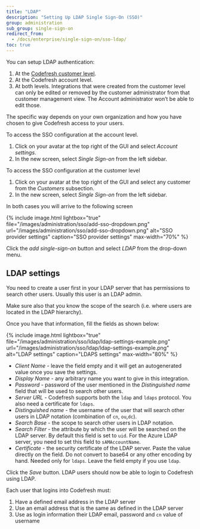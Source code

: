 ```yaml
---
title: "LDAP"
description: "Setting Up LDAP Single Sign-On (SSO)"
group: administration
sub_group: single-sign-on
redirect_from:
  - /docs/enterprise/single-sign-on/sso-ldap/
toc: true
---
```



You can setup LDAP authentication:

 1. At the [Codefresh customer level]({{site.baseurl}}/docs/administration/ent-account-mng/).
 1. At the Codefresh account level.
 1. At both levels. Integrations that were created from the customer level can only be edited or removed by the customer administrator from that customer management view. The Account administrator won’t be able to edit those.

The specific way depends on your own organization and how you have chosen to give Codefresh access to your users.

To access the SSO configuration at the account level.

1.  Click on your avatar at the top right of the GUI and select *Account settings*.
1. In the new screen, select *Single Sign-on* from the left sidebar.

To access the SSO configuration at the customer level

1. Click on your avatar at the top right of the GUI and select any customer from the *Customers* subsection.
1. In the new screen, select *Single Sign-on* from the left sidebar.

In both cases you will arrive to the following screen

{% include image.html 
lightbox="true" 
file="/images/administration/sso/add-sso-dropdown.png" 
url="/images/administration/sso/add-sso-dropdown.png"
alt="SSO provider settings"
caption="SSO provider settings"
max-width="70%"
%}

Click the *add single-sign-on* button and select *LDAP* from the drop-down menu.

## LDAP settings

You need to create a user first in your LDAP server that has permissions to search other users. Usually
this user is an LDAP admin.

Make sure also that you know the scope of the search (i.e. where users are located in the LDAP hierarchy).

Once you have that information, fill the fields as shown below:


{% include image.html 
lightbox="true" 
file="/images/administration/sso/ldap/ldap-settings-example.png" 
url="/images/administration/sso/ldap/ldap-settings-example.png"
alt="LDAP settings"
caption="LDAPS settings"
max-width="80%"
%}

* *Client Name* - leave the field empty and it will get an autogenerated value once you save the settings.
* *Display Name* - any arbitrary name you want to give in this integration.
* *Password* - password of the user mentioned in the *Distinguished name* field that will be used to search other users.
* *Server URL* - Codefresh supports both the `ldap` and `ldaps` protocol. You also need a certificate for `ldaps`.
* *Distinguished name* - the username of the user that will search other users in LDAP notation (combination of `cn`, `ou`,`dc`).
* *Search Base* - the scope to search other users in LDAP notation.
* *Search Filter* - the attribute by which the user will be searched on the LDAP server. By default this field is set to `uid`. For the Azure LDAP server, you need to set this field to `sAMAccountName`.
* *Certificate* - the security certificate of the LDAP server. Paste the value directly on the field. Do not convert to base64 or any other encoding by hand. Needed only for `ldaps`. Leave the field empty if you use `ldap`.

Click the *Save* button. LDAP users should now be able to login to Codefresh using LDAP.

Each user that logins into Codefresh must:

1. Have a defined email address in the LDAP server
1. Use an email address that is the same as defined in the LDAP server
1. Use as login information their LDAP email, password and `cn` value of username


